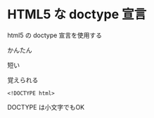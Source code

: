 # HTML5 な doctype 宣言

html5 の doctype 宣言を使用する

かんたん

短い

覚えられる

```
<!DOCTYPE html>
```

DOCTYPE は小文字でもOK
